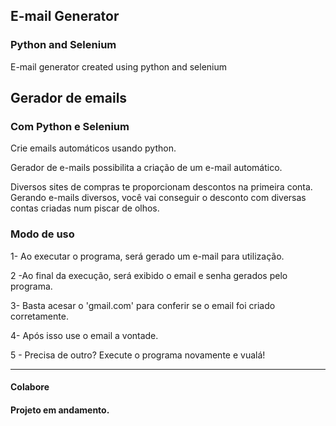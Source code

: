 ## E-mail Generator

### Python and Selenium

E-mail generator created using python and selenium

## Gerador de emails

### Com Python e Selenium

Crie emails automáticos usando python.

Gerador de e-mails possibilita a criação de um e-mail automático.

Diversos sites de compras te proporcionam descontos na primeira conta. Gerando e-mails diversos, você vai conseguir o desconto com diversas contas criadas num piscar de olhos.

### Modo de uso

1- Ao executar o programa, será gerado um e-mail para utilização.

2 -Ao final da execução, será exibido o email e senha gerados pelo programa.

3- Basta acesar o 'gmail.com' para conferir se o email foi criado corretamente.

4- Após isso use o email a vontade.

5 - Precisa de outro? Execute o programa novamente e vualá!

------------------------------------------------------------

#### Colabore 

#### Projeto em andamento.
